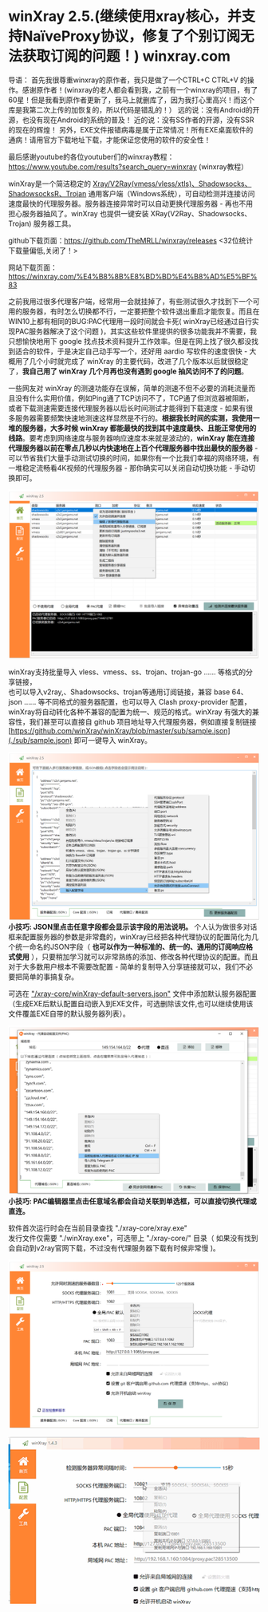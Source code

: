 ﻿

# winXray 2.5.(继续使用xray核心，并支持NaïveProxy协议，修复了个别订阅无法获取订阅的问题！)      winxray.com 
导语：
   首先我很尊重winxray的原作者，我只是做了一个CTRL+C CTRL+V 的操作。感谢原作者！(winxray的老人都会看到我，之前有一个winxray的项目，有了60星！但是我看到原作者更新了，我马上就删库了，因为我打心里高兴！而这个库是我第二次上传的加恢复的，所以代码是错乱的！）
   远的说：没有Android的开源，也没有现在Android的系统的普及！
   近的说：没有SS作者的开源，没有SSR的现在的辉煌！
   另外，EXE文件报错病毒是属于正常情况！所有EXE桌面软件的通病！请用官方下载地址下载，才能保证您使用的软件的安全性！
   
  
   最后感谢youtube的各位youtuber们的winxray教程：https://www.youtube.com/results?search_query=winxray (winxray教程）

winXray是一个简洁稳定的 [Xray/V2Ray(vmess/vless/xtls)、Shadowsocks、ShadowsocksR、Trojan](https://github.com/XTLS/Xray-core) 通用客户端（Windows系统），可自动检测并连接访问速度最快的代理服务器。服务器连接异常时可以自动更换代理服务器 - 再也不用担心服务器抽风了。winXray 也提供一键安装 XRay(V2Ray、Shadowsocks、Trojan) 服务器工具。

github下载页面：https://github.com/TheMRLL/winxray/releases <32位统计下载量偏低,关闭了！>

网站下载页面：https://winxray.com/%E4%B8%8B%E8%BD%BD%E4%B8%AD%E5%BF%83
  
之前我用过很多代理客户端，经常用一会就挂掉了，有些测试很久才找到下一个可用的服务器，有时怎么切换都不行，一定要把整个软件退出重启才能恢复。而且在WIN10上都有相同的BUG:PAC代理用一段时间就会卡死( winXray已经通过自行实现PAC服务器解决了这个问题 )，其实这些软件里提供的很多功能我并不需要，我只想愉快地用下 google 找点技术资料提升工作效率。但是在网上找了很久都没找到适合的软件，于是决定自己动手写一个，还好用 aardio 写软件的速度很快 - 大概用了几个小时就完成了 winXray 的主要代码，改进了几个版本以后就很稳定了，**我自己用了 winXray  几个月再也没有遇到 google 抽风访问不了的问题**。    

一些网友对 winXray 的测速功能存在误解，简单的测速不但不必要的消耗流量而且没有什么实用价值，例如Ping通了TCP访问不了，TCP通了但浏览器被阻断，或者下载测速需要连接代理服务器以后长时间测试才能得到下载速度 - 如果有很多服务器需要频繁快速地测速这样显然是不行的。**根据我长时间的实测，我使用一堆的服务器，大多时候 winXray 都能最快的找到其中速度最快、且能正常使用的线路**。要考虑到网络速度与服务器响应速度本来就是波动的，**winXray 能在连接代理服务器以前在零点几秒以内快速地在上百个代理服务器中找出最快的服务器** - 可以节省我们大量手动测试切换的时间，如果你有一个比我们幸福的网络环境，有一堆稳定流畅看4K视频的代理服务器 - 那你确实可以关闭自动切换功能 - 手动切换即可。

![winXray](./screenshots/winXray.png)

winXray支持批量导入 vless、vmess、ss、trojan、trojan-go …… 等格式的分享链接，  
也可以导入v2ray,、Shadowsocks、trojan等通用订阅链接，兼容 base 64、json …… 等不同格式的服务器配置，也可以导入 Clash proxy-provider 配置，winXray将自动转化各种不兼容的配置为统一、规范的格式。winXray 有强大的兼容性，我们甚至可以直接自 github 项目地址导入代理服务器，例如直接复制链接 [https://github.com/winXray/winXray/blob/master/sub/sample.json](./sub/sample.json) 即可一键导入 winXray。

![服务器配置](./screenshots/config.json.png)
**小技巧: JSON里点击任意字段都会显示该字段的用法说明。** 个人认为做很多对话框来配置服务器的参数是非常蠢的，winXray已经把各种代理协议的配置简化为几个统一命名的JSON字段（ **也可以作为一种标准的、统一的、通用的订阅响应格式使用** ），只要稍加学习就可以非常熟练的添加、修改各种代理协议的配置。而且对于大多数用户根本不需要改配置 - 简单的复制导入分享链接就可以，我们不必要把简单的事搞复杂。

可选在 ["/xray-core/winXray-default-servers.json"](./xray-core/winXray-default-servers.json) 文件中添加默认服务器配置（生成EXE后默认配置自动嵌入到EXE文件，可选删除该文件,也可以继续使用该文件覆盖EXE自带的默认服务器列表）。

![PAC配置](./screenshots/pac.png)
**小技巧: PAC编辑器里点击任意域名都会自动关联到单选框，可以直接切换代理或直连。**

软件首次运行时会在当前目录查找 "./xray-core/xray.exe"   
发行文件仅需要 "./winXray.exe"，可选带上 "./xray-core/" 目录（ 如果没有找到会自动到v2ray官网下载，不过没有代理服务器下载有时候非常慢 )。

![端口配置](./screenshots/config.advanced.png)

<img src="./screenshots/telegram.gif" width="1031" alt="Telegram 端口配置">
